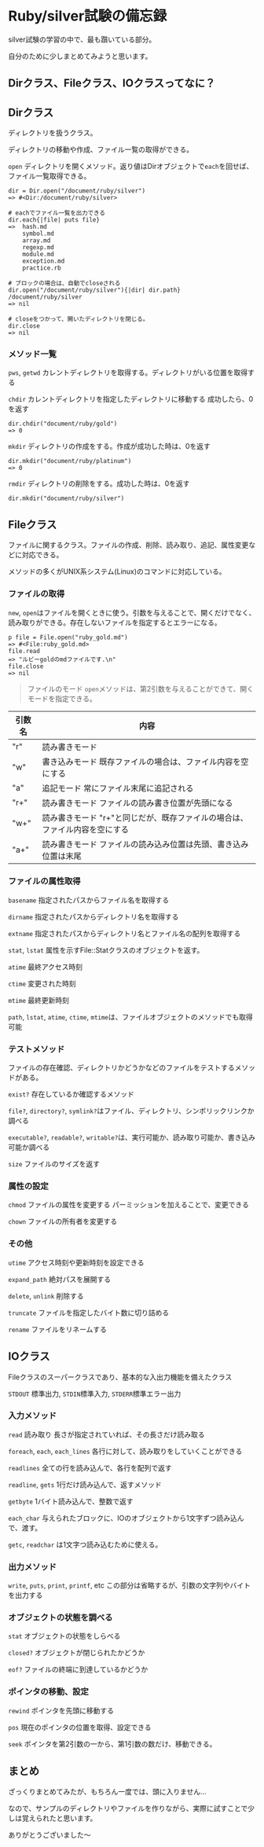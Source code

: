 # Ruby/silver試験の備忘録
silver試験の学習の中で、最も躓いている部分。

自分のために少しまとめてみようと思います。

## Dirクラス、Fileクラス、IOクラスってなに？
## Dirクラス
ディレクトリを扱うクラス。

ディレクトリの移動や作成、ファイル一覧の取得ができる。

`open` ディレクトリを開くメソッド。返り値はDirオブジェクトで`each`を回せば、ファイル一覧取得できる。

```
dir = Dir.open("/document/ruby/silver")
=> #<Dir:/document/ruby/silver>

# eachでファイル一覧を出力できる
dir.each{|file| puts file}
=>  hash.md
    symbol.md
    array.md
    regexp.md
    module.md
    exception.md
    practice.rb

# ブロックの場合は、自動でcloseされる
dir.open("/document/ruby/silver"){|dir| dir.path}
/document/ruby/silver
=> nil

# closeをつかって、開いたディレクトリを閉じる。
dir.close
=> nil
```

### メソッド一覧
`pws`, `getwd` カレントディレクトリを取得する。ディレクトリがいる位置を取得する

`chdir` カレントディレクトリを指定したディレクトリに移動する 成功したら、0を返す

```
dir.chdir("document/ruby/gold")
=> 0
```

`mkdir` ディレクトリの作成をする。作成が成功した時は、0を返す

```
dir.mkdir("document/ruby/platinum")
=> 0
```

`rmdir` ディレクトリの削除をする。成功した時は、0を返す

```
dir.mkdir("document/ruby/silver")
```

## Fileクラス
ファイルに関するクラス。ファイルの作成、削除、読み取り、追記、属性変更などに対応できる。

メソッドの多くがUNIX系システム(Linux)のコマンドに対応している。

### ファイルの取得
`new`, `open`はファイルを開くときに使う。引数を与えることで、開くだけでなく、読み取りができる。存在しないファイルを指定するとエラーになる。
```
p file = File.open("ruby_gold.md")
=> #<File:ruby_gold.md>
file.read
=> "ルビーgoldのmdファイルです.\n"
file.close
=> nil
```

> ファイルのモード
`open`メソッドは、第2引数を与えることができて、開くモードを指定できる。

| 引数名             | 内容                                                      |
| ------------------ | ---------------------------------------------------------- |
| "r"                | 読み書きモード                                             |
| "w"                | 書き込みモード 既存ファイルの場合は、ファイル内容を空にする | 
| "a"                | 追記モード 常にファイル末尾に追記される                    |
| "r+"               | 読み書きモード ファイルの読み書き位置が先頭になる          |
| "w+"               | 読み書きモード "r+"と同じだが、既存ファイルの場合は、ファイル内容を空にする |
| "a+"               | 読み書きモード ファイルの読み込み位置は先頭、書き込み位置は末尾 |

### ファイルの属性取得
`basename` 指定されたパスからファイル名を取得する

`dirname` 指定されたパスからディレクトリ名を取得する

`extname` 指定されたパスからディレクトリ名とファイル名の配列を取得する

`stat`, `lstat` 属性を示すFile::Statクラスのオブジェクトを返す。

`atime` 最終アクセス時刻

`ctime` 変更された時刻

`mtime` 最終更新時刻

`path`, `lstat`, `atime`, `ctime`, `mtime`は、ファイルオブジェクトのメソッドでも取得可能

### テストメソッド
ファイルの存在確認、ディレクトリかどうかなどのファイルをテストするメソッドがある。

`exist?`  存在しているか確認するメソッド

`file?`, `directory?`, `symlink?`はファイル、ディレクトリ、シンボリックリンクか調べる

`executable?`, `readable?`, `writable?`は、実行可能か、読み取り可能か、書き込み可能か調べる

`size` ファイルのサイズを返す

### 属性の設定
`chmod` ファイルの属性を変更する パーミッションを加えることで、変更できる

`chown` ファイルの所有者を変更する

### その他
`utime` アクセス時刻や更新時刻を設定できる

`expand_path` 絶対パスを展開する

`delete`, `unlink` 削除する

`truncate` ファイルを指定したバイト数に切り詰める

`rename` ファイルをリネームする

## IOクラス
Fileクラスのスーパークラスであり、基本的な入出力機能を備えたクラス

`STDOUT` 標準出力, `STDIN`標準入力, `STDERR`標準エラー出力

### 入力メソッド
`read` 読み取り 長さが指定されていれば、その長さだけ読み取る

`foreach`, `each`, `each_lines` 各行に対して、読み取りをしていくことができる

`readlines` 全ての行を読み込んで、各行を配列で返す

`readline`, `gets` 1行だけ読み込んで、返すメソッド

`getbyte` 1バイト読み込んで、整数で返す

`each_char` 与えられたブロックに、IOのオブジェクトから1文字ずつ読み込んで、渡す。

`getc`, `readchar` は1文字つ読み込むために使える。

### 出力メソッド
`write`, `puts`, `print`, `printf`, etc  この部分は省略するが、引数の文字列やバイトを出力する

### オブジェクトの状態を調べる
`stat` オブジェクトの状態をしらべる

`closed?` オブジェクトが閉じられたかどうか

`eof?` ファイルの終端に到達しているかどうか

### ポインタの移動、設定
`rewind` ポインタを先頭に移動する

`pos` 現在のポインタの位置を取得、設定できる

`seek` ポインタを第2引数の一から、第1引数の数だけ、移動できる。

## まとめ
ざっくりまとめてみたが、もちろん一度では、頭に入りません…

なので、サンプルのディレクトリやファイルを作りながら、実際に試すことで少しは覚えられたと思います。

ありがとうございました〜